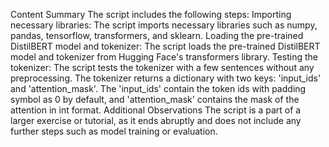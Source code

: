 Content Summary
The script includes the following steps:
Importing necessary libraries: The script imports necessary libraries such as numpy, pandas, tensorflow, transformers, and sklearn.
Loading the pre-trained DistilBERT model and tokenizer: The script loads the pre-trained DistilBERT model and tokenizer from Hugging Face's transformers library.
Testing the tokenizer: The script tests the tokenizer with a few sentences without any preprocessing. The tokenizer returns a dictionary with two keys: 'input_ids' and 'attention_mask'. The 'input_ids' contain the token ids with padding symbol as 0 by default, and 'attention_mask' contains the mask of the attention in int format.
Additional Observations
The script is a part of a larger exercise or tutorial, as it ends abruptly and does not include any further steps such as model training or evaluation.




